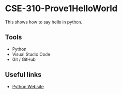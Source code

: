# CSE-310-Prove1HelloWorld

This shows how to say hello in python.

## Tools
* Python
* Visual Studio Code
* Git / GitHub

## Useful links

* [Python Website](python.org)
